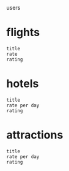 users

# flights

    title
    rate
    rating

# hotels

    title
    rate per day
    rating

# attractions

    title
    rate per day
    rating
